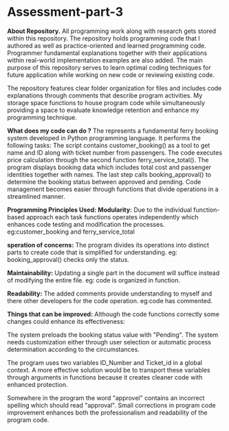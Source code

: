 # Assessment-part-3
**About Repository.**
All programming work along with research gets stored within this repository. The repository holds programming code that I authored as well as practice-oriented and learned programming code. Programmer fundamental explanations together with their applications within real-world implementation examples are also added. The main purpose of this repository serves to learn optimal coding techniques for future application while working on new code or reviewing existing code.

The repository features clear folder organization for files and includes code explanations through comments that describe program activities. My storage space functions to house program code while simultaneously providing a space to evaluate knowledge retention and enhance my programming technique.

**What does my code can do ?**
The represents a fundamental ferry booking system developed in Python programming language. It performs the following tasks:
The script contains customer_booking() as a tool to get name and ID along with ticket number from passengers.
The code executes price calculation through the second function ferry_service_total().
The program displays booking data which includes total cost and passenger identities together with names.
The last step calls booking_approval() to determine the booking status between approved and pending.
Code management becomes easier through functions that divide operations in a streamlined manner.

**Programming Principles Used:**
**Modularity:**
Due to the individual function-based approach each task functions operates independently which enhances code testing and modification the processes. eg:customer_booking and ferry_service_total

**speration of concerns:**
The program divides its operations into distinct parts to create code that is simplified for understanding. eg: booking_approval() checks only the status.

**Maintainability:**
Updating a single part in the document will suffice instead of modifying the entire file. eg: code is organized in function.

**Readability:**
The added comments provide understanding to myself and there other developers for the code operation. eg:code has commented.

**Things that can be improved:**
Although the code functions correctly some changes could enhance its effectiveness:

The system preloads the booking status value with "Pending". The system needs customization either through user selection or automatic process determination according to the circumstances.

The program uses two variables ID_Number and Ticket_id in a global context. A more effective solution would be to transport these variables through arguments in functions because it creates cleaner code with enhanced protection.

Somewhere in the program the word "approvel" contains an incorrect spelling which should read "approval". Small corrections in program code improvement enhances both the professionalism and readability of the program code.
